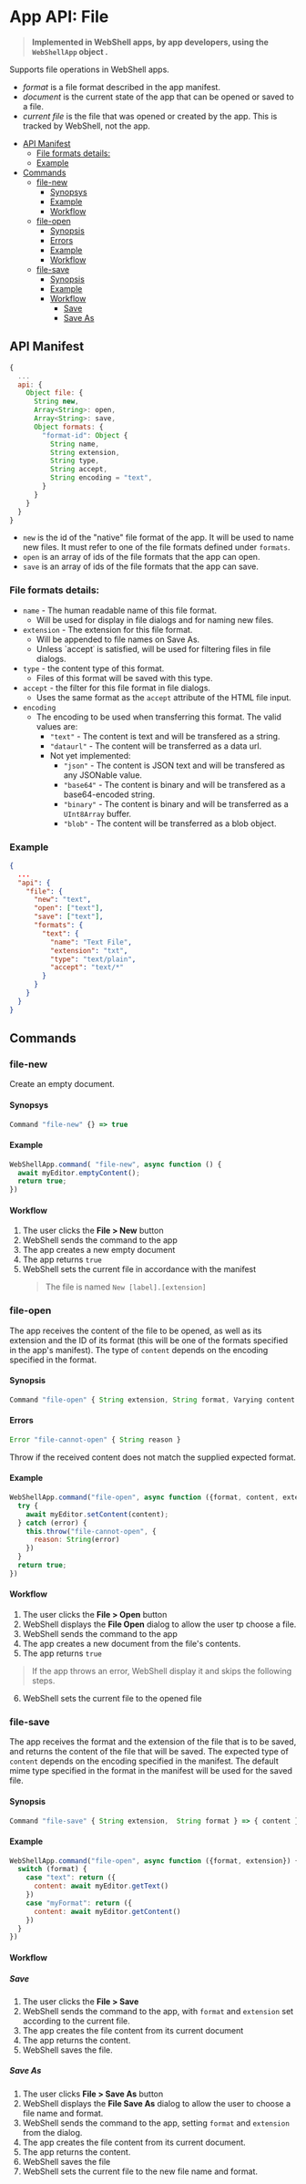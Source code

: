 # App API: File
> **Implemented in WebShell apps, by app developers, using the `WebShellApp` object .**

Supports file operations in WebShell apps.
* *format* is a file format described in the app manifest.
* *document* is the current state of the app that can be opened or saved to a file.
* *current file* is the file that was opened or created by the app. This is tracked by WebShell, not the app.

- [API Manifest](#api-manifest)
  - [File formats details:](#file-formats-details)
  - [Example](#example)
- [Commands](#commands)
  - [file-new](#file-new)
    - [Synopsys](#synopsys)
    - [Example](#example-1)
    - [Workflow](#workflow)
  - [file-open](#file-open)
    - [Synopsis](#synopsis)
    - [Errors](#errors)
    - [Example](#example-2)
    - [Workflow](#workflow-1)
  - [file-save](#file-save)
    - [Synopsis](#synopsis-1)
    - [Example](#example-3)
    - [Workflow](#workflow-2)
      - [Save](#save)
      - [Save As](#save-as)

## API Manifest
````js
{
  ...
  api: {
    Object file: {
      String new,
      Array<String>: open,
      Array<String>: save,
      Object formats: {
        "format-id": Object {
          String name, 
          String extension, 
          String type,
          String accept,
          String encoding = "text",
        }
      }
    }
  }
}
````
* `new` is the id of the "native" file format of the app. It will be used to name new files. It must refer to one of the file formats defined under `formats`.
* `open` is an array of ids of the file formats that the app can open.
* `save` is an array of ids of the file formats that the app can save.

### File formats details:
* `name` - The human readable name of this file format.
  * Will be used for display in file dialogs and for naming new files.
* `extension` - The extension for this file format. 
  * Will be appended to file names on Save As.
  * Unless `accept˙ is satisfied, will be used for filtering files in file dialogs.
* `type` - the content type of this format. 
  * Files of this format will be saved with this type.
* `accept` - the filter for this file format in file dialogs. 
  * Uses the same format as the `accept` attribute of the HTML file input.
* `encoding`
  * The encoding to be used when transferring this format. The valid values are:
    * `"text"` - The content is text and will be transfered as a string.
    * `"dataurl"` - The content will be transferred as a data url.
    * Not yet implemented:
      * `"json"` - The content is JSON text and will be transfered as any JSONable value.
      * `"base64"` - The content is binary and will be transfered as a base64-encoded string.
      * `"binary"` - The content is binary and will be transferred as a `UInt8Array` buffer.
      * `"blob"` - The content will be transferred as a blob object.
    

### Example

````json
{
  ...
  "api": {
    "file": {
      "new": "text",
      "open": ["text"],
      "save": ["text"],
      "formats": {
        "text": {
          "name": "Text File",
          "extension": "txt",
          "type": "text/plain",
          "accept": "text/*"
        }
      }
    }
  }
}
````

## Commands

### file-new
Create an empty document.

#### Synopsys
````js
Command "file-new" {} => true
````

#### Example
````js
WebShellApp.command( "file-new", async function () { 
  await myEditor.emptyContent();
  return true;
})
````

#### Workflow
1. The user clicks the **File > New** button
2. WebShell sends the command to the app
3. The app creates a new empty document
4. The app returns `true`
5. WebShell sets the current file in accordance with the manifest
    > The file is named `New [label].[extension]`

### file-open
The app receives the content of the file to be opened, as well as its extension and the ID of its format (this will be one of the formats specified in the app's manifest). The type of `content` depends on the encoding specified in the format.

#### Synopsis
````js
Command "file-open" { String extension, String format, Varying content } => true
````

#### Errors

````js
Error "file-cannot-open" { String reason }
````
Throw if the received content does not match the supplied expected format.

#### Example
````js
WebShellApp.command("file-open", async function ({format, content, extension}) { 
  try {
    await myEditor.setContent(content);
  } catch (error) {
    this.throw("file-cannot-open", { 
      reason: String(error) 
    })
  }
  return true;
})
````

#### Workflow
1. The user clicks the **File > Open** button
2. WebShell displays the **File Open** dialog to allow the user tp choose a file.
3. WebShell sends the command to the app
4. The app creates a new document from the file's contents.
5. The app returns `true`
> If the app throws an error, WebShell display it and skips the following steps.
6. WebShell sets the current file to the opened file

### file-save
The app receives the format and the extension of the file that is to be saved, and returns the content of the file that will be saved. The expected type of `content` depends on the encoding specified in the manifest. The default mime type specified in the format in the manifest will be used for the saved file.


#### Synopsis

````js
Command "file-save" { String extension,  String format } => { content }
````


#### Example
````js
WebShellApp.command("file-open", async function ({format, extension}) { 
  switch (format) {
    case "text": return ({ 
      content: await myEditor.getText() 
    })
    case "myFormat": return ({ 
      content: await myEditor.getContent() 
    })
  }
})
````

#### Workflow
##### Save
1. The user clicks the **File > Save**
3. WebShell sends the command to the app, with `format` and `extension` set according to the current file.
4. The app creates the file content from its current document
5. The app returns the content.
6. WebShell saves the file.

##### Save As
1. The user clicks **File > Save As** button
2. WebShell displays the **File Save As** dialog to allow the user to choose a file name and format.
3. WebShell sends the command to the app, setting `format` and `extension` from the dialog.
4. The app creates the file content from its current document.
5. The app returns the content.
6. WebShell saves the file
7. WebShell sets the current file to the new file name and format.